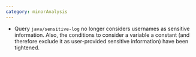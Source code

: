 ```yaml
---
category: minorAnalysis
---
```

* Query `java/sensitive-log` no longer considers usernames as sensitive information. Also, the conditions to consider a variable a constant (and therefore exclude it as user-provided sensitive information) have been tightened.
